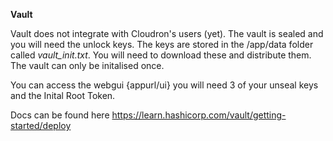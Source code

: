 **Vault**

Vault does not integrate with Cloudron's users (yet). The vault is sealed and you will need the unlock keys.
The keys are stored in the /app/data folder called _vault_init.txt_. You will need to download these
and distribute them. The vault can only be initalised once.

You can access the webgui {appurl/ui} you will need 3 of your unseal keys and the Inital Root Token.

Docs can be found here https://learn.hashicorp.com/vault/getting-started/deploy